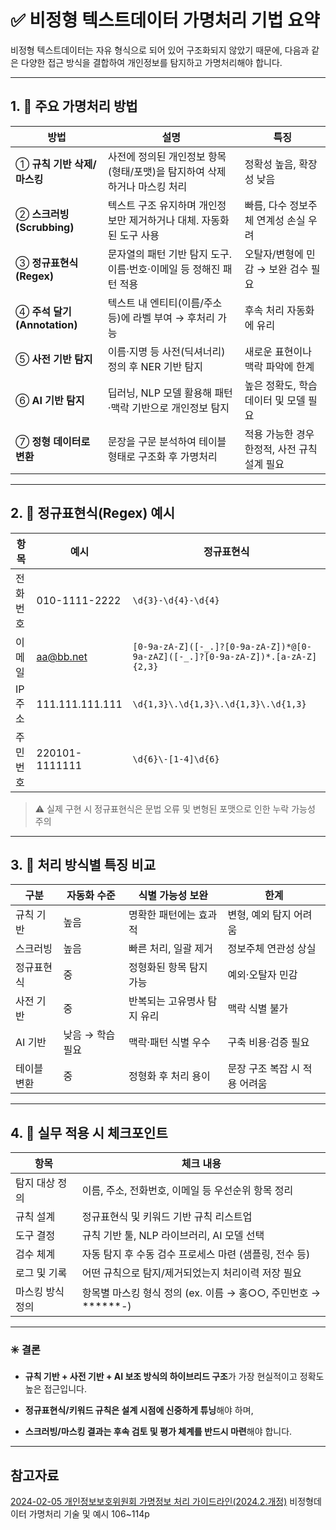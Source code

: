 
# ✅ 비정형 텍스트데이터 가명처리 기법 요약

비정형 텍스트데이터는 자유 형식으로 되어 있어 구조화되지 않았기 때문에, 다음과 같은 다양한 접근 방식을 결합하여 개인정보를 탐지하고 가명처리해야 합니다.

---

## 1. 📌 주요 가명처리 방법

| 방법                      | 설명                                        | 특징                         |
| ----------------------- | ----------------------------------------- | -------------------------- |
| ① **규칙 기반 삭제/마스킹**      | 사전에 정의된 개인정보 항목(형태/포맷)을 탐지하여 삭제하거나 마스킹 처리 | 정확성 높음, 확장성 낮음             |
| ② **스크러빙(Scrubbing)**   | 텍스트 구조 유지하며 개인정보만 제거하거나 대체. 자동화된 도구 사용    | 빠름, 다수 정보주체 연계성 손실 우려      |
| ③ **정규표현식(Regex)**      | 문자열의 패턴 기반 탐지 도구. 이름·번호·이메일 등 정해진 패턴 적용   | 오탈자/변형에 민감 → 보완 검수 필요      |
| ④ **주석 달기(Annotation)** | 텍스트 내 엔티티(이름/주소 등)에 라벨 부여 → 후처리 가능        | 후속 처리 자동화에 유리              |
| ⑤ **사전 기반 탐지**          | 이름·지명 등 사전(딕셔너리) 정의 후 NER 기반 탐지           | 새로운 표현이나 맥락 파악에 한계         |
| ⑥ **AI 기반 탐지**          | 딥러닝, NLP 모델 활용해 패턴·맥락 기반으로 개인정보 탐지        | 높은 정확도, 학습 데이터 및 모델 필요     |
| ⑦ **정형 데이터로 변환**        | 문장을 구문 분석하여 테이블 형태로 구조화 후 가명처리            | 적용 가능한 경우 한정적, 사전 규칙 설계 필요 |

---

## 2. 📌 정규표현식(Regex) 예시

| 항목   | 예시                            | 정규표현식                                                                          |
| ---- | ----------------------------- | ------------------------------------------------------------------------------ |
| 전화번호 | 010-1111-2222                 | `\d{3}-\d{4}-\d{4}`                                                            |
| 이메일  | [aa@bb.net](mailto:aa@bb.net) | `[0-9a-zA-Z]([-_.]?[0-9a-zA-Z])*@[0-9a-zAZ]([-_.]?[0-9a-zA-Z])*.[a-zA-Z]{2,3}` |
| IP주소 | 111.111.111.111               | `\d{1,3}\.\d{1,3}\.\d{1,3}\.\d{1,3}`                                           |
| 주민번호 | 220101-1111111                | `\d{6}\-[1-4]\d{6}`                                                            |

> ⚠️ 실제 구현 시 정규표현식은 문법 오류 및 변형된 포맷으로 인한 누락 가능성 주의

---

## 3. 📌 처리 방식별 특징 비교

| 구분     | 자동화 수준     | 식별 가능성 보완       | 한계                |
| ------ | ---------- | --------------- | ----------------- |
| 규칙 기반  | 높음         | 명확한 패턴에는 효과적    | 변형, 예외 탐지 어려움     |
| 스크러빙   | 높음         | 빠른 처리, 일괄 제거    | 정보주체 연관성 상실       |
| 정규표현식  | 중          | 정형화된 항목 탐지 가능   | 예외·오탈자 민감         |
| 사전 기반  | 중          | 반복되는 고유명사 탐지 유리 | 맥락 식별 불가          |
| AI 기반  | 낮음 → 학습 필요 | 맥락·패턴 식별 우수     | 구축 비용·검증 필요       |
| 테이블 변환 | 중          | 정형화 후 처리 용이     | 문장 구조 복잡 시 적용 어려움 |

---

## 4. 📌 실무 적용 시 체크포인트

|항목|체크 내용|
|---|---|
|탐지 대상 정의|이름, 주소, 전화번호, 이메일 등 우선순위 항목 정리|
|규칙 설계|정규표현식 및 키워드 기반 규칙 리스트업|
|도구 결정|규칙 기반 툴, NLP 라이브러리, AI 모델 선택|
|검수 체계|자동 탐지 후 수동 검수 프로세스 마련 (샘플링, 전수 등)|
|로그 및 기록|어떤 규칙으로 탐지/제거되었는지 처리이력 저장 필요|
|마스킹 방식 정의|항목별 마스킹 형식 정의 (ex. 이름 → 홍○○, 주민번호 → ******_-_)|

---

### ✳️ 결론

- **규칙 기반 + 사전 기반 + AI 보조 방식의 하이브리드 구조**가 가장 현실적이고 정확도 높은 접근입니다.
    
- **정규표현식/키워드 규칙은 설계 시점에 신중하게 튜닝**해야 하며,
    
- **스크러빙/마스킹 결과는 후속 검토 및 평가 체계를 반드시 마련**해야 합니다.
    

---

## 참고자료

[2024-02-05 개인정보보호위원회 가명정보 처리 가이드라인(2024.2.개정)](https://www.pipc.go.kr/np/cop/bbs/selectBoardArticle.do?bbsId=BS217&mCode=D010030000&nttId=9900) 
	 비정형데이터 가명처리 기술 및 예시 106~114p
